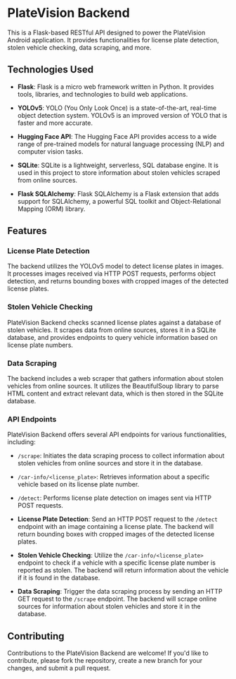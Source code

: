 # PlateVision Backend

This is a Flask-based RESTful API designed to power the PlateVision Android application. It provides functionalities for license plate detection, stolen vehicle checking, data scraping, and more.

## Technologies Used

- **Flask**: Flask is a micro web framework written in Python. It provides tools, libraries, and technologies to build web applications.

- **YOLOv5**: YOLO (You Only Look Once) is a state-of-the-art, real-time object detection system. YOLOv5 is an improved version of YOLO that is faster and more accurate.

- **Hugging Face API**: The Hugging Face API provides access to a wide range of pre-trained models for natural language processing (NLP) and computer vision tasks.

- **SQLite**: SQLite is a lightweight, serverless, SQL database engine. It is used in this project to store information about stolen vehicles scraped from online sources.

- **Flask SQLAlchemy**: Flask SQLAlchemy is a Flask extension that adds support for SQLAlchemy, a powerful SQL toolkit and Object-Relational Mapping (ORM) library.

## Features

### License Plate Detection

The backend utilizes the YOLOv5 model to detect license plates in images. It processes images received via HTTP POST requests, performs object detection, and returns bounding boxes with cropped images of the detected license plates.

### Stolen Vehicle Checking

PlateVision Backend checks scanned license plates against a database of stolen vehicles. It scrapes data from online sources, stores it in a SQLite database, and provides endpoints to query vehicle information based on license plate numbers.

### Data Scraping

The backend includes a web scraper that gathers information about stolen vehicles from online sources. It utilizes the BeautifulSoup library to parse HTML content and extract relevant data, which is then stored in the SQLite database.

### API Endpoints

PlateVision Backend offers several API endpoints for various functionalities, including:

- `/scrape`: Initiates the data scraping process to collect information about stolen vehicles from online sources and store it in the database.
- `/car-info/<license_plate>`: Retrieves information about a specific vehicle based on its license plate number.
- `/detect`: Performs license plate detection on images sent via HTTP POST requests.


- **License Plate Detection**: Send an HTTP POST request to the `/detect` endpoint with an image containing a license plate. The backend will return bounding boxes with cropped images of the detected license plates.

- **Stolen Vehicle Checking**: Utilize the `/car-info/<license_plate>` endpoint to check if a vehicle with a specific license plate number is reported as stolen. The backend will return information about the vehicle if it is found in the database.

- **Data Scraping**: Trigger the data scraping process by sending an HTTP GET request to the `/scrape` endpoint. The backend will scrape online sources for information about stolen vehicles and store it in the database.

## Contributing

Contributions to the PlateVision Backend are welcome! If you'd like to contribute, please fork the repository, create a new branch for your changes, and submit a pull request.


   
